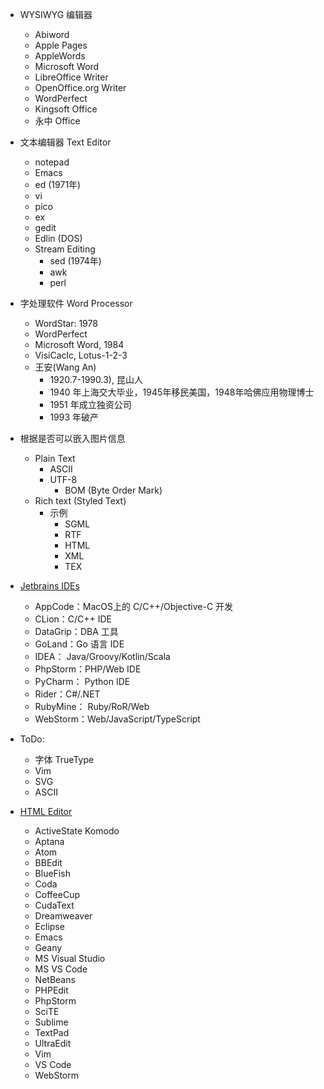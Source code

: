 - WYSIWYG 编辑器
    - Abiword
    - Apple Pages
    - AppleWords
    - Microsoft Word
    - LibreOffice Writer
    - OpenOffice.org Writer
    - WordPerfect
    - Kingsoft Office
    - 永中 Office

- 文本编辑器 Text Editor
    - notepad
    - Emacs
    - ed (1971年)
    - vi
    - pico
    - ex
    - gedit
    - Edlin (DOS)
    - Stream Editing
        - sed (1974年)
        - awk
        - perl

- 字处理软件 Word Processor
    - WordStar: 1978
    - WordPerfect
    - Microsoft Word, 1984
    - VisiCaclc, Lotus-1-2-3
    - 王安(Wang An)
        - 1920.7-1990.3), 昆山人
        - 1940 年上海交大毕业，1945年移民美国，1948年哈佛应用物理博士
        - 1951 年成立独资公司
        - 1993 年破产


- 根据是否可以嵌入图片信息
    - Plain Text 
        - ASCII 
        - UTF-8
            - BOM (Byte Order Mark)
    - Rich text (Styled Text)
        - 示例
            - SGML
            - RTF
            - HTML
            - XML
            - TEX


- [Jetbrains IDEs](https://www.jetbrains.com/)
    - AppCode：MacOS上的 C/C++/Objective-C 开发
    - CLion：C/C++ IDE
    - DataGrip：DBA 工具
    - GoLand：Go 语言 IDE
    - IDEA： Java/Groovy/Kotlin/Scala
    - PhpStorm：PHP/Web IDE
    - PyCharm： Python IDE
    - Rider：C#/.NET
    - RubyMine： Ruby/RoR/Web
    - WebStorm：Web/JavaScript/TypeScript
        
- ToDo:
    - 字体 TrueType 
    - Vim
    - SVG
    - ASCII

- [HTML Editor](https://www.wikiwand.com/en/Comparison_of_HTML_editors)  
    - ActiveState Komodo
    - Aptana
    - Atom
    - BBEdit
    - BlueFish
    - Coda
    - CoffeeCup
    - CudaText
    - Dreamweaver
    - Eclipse
    - Emacs
    - Geany
    - MS Visual Studio
    - MS VS Code
    - NetBeans
    - PHPEdit
    - PhpStorm
    - SciTE
    - Sublime
    - TextPad
    - UltraEdit
    - Vim
    - VS Code
    - WebStorm




